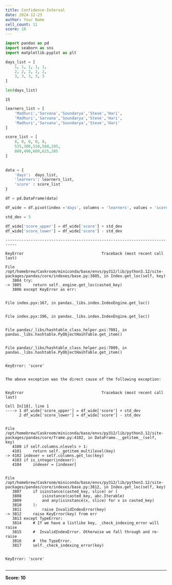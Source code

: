 ```yaml
---
title: Confidence-Interval
date: 2024-12-23
author: Your Name
cell_count: 11
score: 10
---
```


```python
import pandas as pd
import seaborn as sns
import matplotlib.pyplot as plt
```


```python
days_list = [
    1, 1, 1, 1, 1,
    2, 2, 2, 2, 2,
    3, 3, 3, 3, 3
]
```


```python
len(days_list)
```




    15




```python
learners_list = [
    'Madhuri','Sarvana','Soundarya','Steve','Hari',
    'Madhuri','Sarvana','Soundarya','Steve','Hari',
    'Madhuri','Sarvana','Soundarya','Steve','Hari'
]
```


```python
score_list = [
    0, 0, 0, 0, 0,
    535,300,510,580,205,
    880,490,600,625,205
]
  
```


```python
data = {
    'days':  days_list,
    'learners': learners_list,
    'score' : score_list
}
```


```python
df = pd.DataFrame(data)
```


```python
df_wide = df.pivot(index ='days', columns = 'learners', values = 'score')
```


```python
std_dev = 5
```


```python
df_wide['score_upper'] = df_wide['score'] + std_dev
df_wide['score_lower'] = df_wide['score'] - std_dev
```


    ---------------------------------------------------------------------------

    KeyError                                  Traceback (most recent call last)

    File /opt/homebrew/Caskroom/miniconda/base/envs/py312/lib/python3.12/site-packages/pandas/core/indexes/base.py:3805, in Index.get_loc(self, key)
       3804 try:
    -> 3805     return self._engine.get_loc(casted_key)
       3806 except KeyError as err:


    File index.pyx:167, in pandas._libs.index.IndexEngine.get_loc()


    File index.pyx:196, in pandas._libs.index.IndexEngine.get_loc()


    File pandas/_libs/hashtable_class_helper.pxi:7081, in pandas._libs.hashtable.PyObjectHashTable.get_item()


    File pandas/_libs/hashtable_class_helper.pxi:7089, in pandas._libs.hashtable.PyObjectHashTable.get_item()


    KeyError: 'score'

    
    The above exception was the direct cause of the following exception:


    KeyError                                  Traceback (most recent call last)

    Cell In[18], line 1
    ----> 1 df_wide['score_upper'] = df_wide['score'] + std_dev
          2 df_wide['score_lower'] = df_wide['score'] - std_dev


    File /opt/homebrew/Caskroom/miniconda/base/envs/py312/lib/python3.12/site-packages/pandas/core/frame.py:4102, in DataFrame.__getitem__(self, key)
       4100 if self.columns.nlevels > 1:
       4101     return self._getitem_multilevel(key)
    -> 4102 indexer = self.columns.get_loc(key)
       4103 if is_integer(indexer):
       4104     indexer = [indexer]


    File /opt/homebrew/Caskroom/miniconda/base/envs/py312/lib/python3.12/site-packages/pandas/core/indexes/base.py:3812, in Index.get_loc(self, key)
       3807     if isinstance(casted_key, slice) or (
       3808         isinstance(casted_key, abc.Iterable)
       3809         and any(isinstance(x, slice) for x in casted_key)
       3810     ):
       3811         raise InvalidIndexError(key)
    -> 3812     raise KeyError(key) from err
       3813 except TypeError:
       3814     # If we have a listlike key, _check_indexing_error will raise
       3815     #  InvalidIndexError. Otherwise we fall through and re-raise
       3816     #  the TypeError.
       3817     self._check_indexing_error(key)


    KeyError: 'score'



```python

```


---
**Score: 10**
